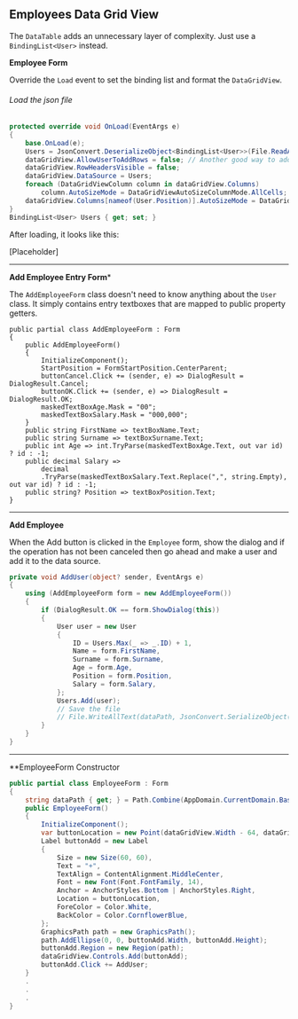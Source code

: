 ## Employees Data Grid View

The `DataTable` adds an unnecessary layer of complexity. Just use a `BindingList<User>` instead. 

**Employee Form**

Override the `Load` event to set the binding list and format the `DataGridView`.

###### Load the json file

```csharp
protected override void OnLoad(EventArgs e)
{
    base.OnLoad(e);
    Users = JsonConvert.DeserializeObject<BindingList<User>>(File.ReadAllText(dataPath));
    dataGridView.AllowUserToAddRows = false; // Another good way to add a User, though!
    dataGridView.RowHeadersVisible = false;
    dataGridView.DataSource = Users;
    foreach (DataGridViewColumn column in dataGridView.Columns) 
        column.AutoSizeMode = DataGridViewAutoSizeColumnMode.AllCells;
    dataGridView.Columns[nameof(User.Position)].AutoSizeMode = DataGridViewAutoSizeColumnMode.Fill;
}
BindingList<User> Users { get; set; }
```

After loading, it looks like this:

[Placeholder]

___

**Add Employee Entry Form***

The `AddEmployeeForm` class doesn't need to know anything about the `User` class. It simply contains entry textboxes that are mapped to public property getters.

```
public partial class AddEmployeeForm : Form
{
    public AddEmployeeForm()
    {
        InitializeComponent();
        StartPosition = FormStartPosition.CenterParent;
        buttonCancel.Click += (sender, e) => DialogResult = DialogResult.Cancel;
        buttonOK.Click += (sender, e) => DialogResult = DialogResult.OK;
        maskedTextBoxAge.Mask = "00";
        maskedTextBoxSalary.Mask = "000,000";
    }
    public string FirstName => textBoxName.Text;
    public string Surname => textBoxSurname.Text;
    public int Age => int.TryParse(maskedTextBoxAge.Text, out var id) ? id : -1;
    public decimal Salary =>  
        decimal
        .TryParse(maskedTextBoxSalary.Text.Replace(",", string.Empty), out var id) ? id : -1;
    public string? Position => textBoxPosition.Text;
}
```

___

**Add Employee**

When the Add button is clicked in the `Employee` form, show the dialog and if the operation has not been canceled then go ahead and make a user and add it to the data source.

```csharp
private void AddUser(object? sender, EventArgs e)
{
    using (AddEmployeeForm form = new AddEmployeeForm())
    {
        if (DialogResult.OK == form.ShowDialog(this))
        {
            User user = new User
            {
                ID = Users.Max(_ => _.ID) + 1,
                Name = form.FirstName,
                Surname = form.Surname,
                Age = form.Age,
                Position = form.Position,
                Salary = form.Salary,
            };
            Users.Add(user);
            // Save the file
            // File.WriteAllText(dataPath, JsonConvert.SerializeObject(Users));
        }
    }
}
```

___

**EmployeeForm Constructor


```csharp
public partial class EmployeeForm : Form
{
    string dataPath { get; } = Path.Combine(AppDomain.CurrentDomain.BaseDirectory, "Data", "users.json");
    public EmployeeForm()
    {
        InitializeComponent();
        var buttonLocation = new Point(dataGridView.Width - 64, dataGridView.Height - 64);
        Label buttonAdd = new Label
        {
            Size = new Size(60, 60),
            Text = "+",
            TextAlign = ContentAlignment.MiddleCenter,
            Font = new Font(Font.FontFamily, 14),
            Anchor = AnchorStyles.Bottom | AnchorStyles.Right,
            Location = buttonLocation,
            ForeColor = Color.White,
            BackColor = Color.CornflowerBlue,
        };
        GraphicsPath path = new GraphicsPath();
        path.AddEllipse(0, 0, buttonAdd.Width, buttonAdd.Height);
        buttonAdd.Region = new Region(path);
        dataGridView.Controls.Add(buttonAdd);
        buttonAdd.Click += AddUser;
    }
    .
    .
    .
}
```